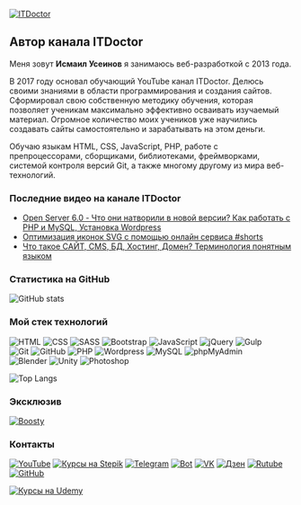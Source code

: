 [![ITDoctor](https://github.com/morphIsmail/morphIsmail/blob/main/assets/header.jpg)](https://www.youtube.com/c/ITDoctor)

## Автор канала ITDoctor
Меня зовут **Исмаил Усеинов** я занимаюсь веб-разработкой с 2013 года.

В 2017 году основал обучающий YouTube канал ITDoctor. Делюсь своими знаниями в области программирования и создания сайтов. Сформировал свою собственную методику обучения, которая позволяет ученикам максимально эффективно осваивать изучаемый материал. Огромное количество моих учеников уже научились создавать сайты самостоятельно и зарабатывать на этом деньги.

Обучаю языкам HTML, CSS, JavaScript, PHP, работе с препроцессорами, сборщиками, библиотеками, фреймворками, системой контроля версий Git,  а также многому другому из мира веб-технологий. 

### Последние видео на канале ITDoctor
<!-- YOUTUBE:START -->
- [Open Server 6.0 - Что они натворили в новой версии? Как работать с PHP и MySQL, Установка Wordpress](https://www.youtube.com/watch?v=bTE1UWqA4t0)
- [Оптимизация иконок SVG с помощью онлайн сервиса #shorts](https://www.youtube.com/watch?v=9jpNyt1CgM0)
- [Что такое САЙТ, CMS, БД, Хостинг, Домен? Терминология понятным языком](https://www.youtube.com/watch?v=oQT9FIFSQbY)
<!-- YOUTUBE:END -->

### Статистика на GitHub
![GitHub stats](https://github-readme-stats.vercel.app/api?username=morphIsmail&show_icons=true&hide=prs,issues,contribs&theme=dark)

### Мой стек технологий
![HTML](https://img.shields.io/badge/-HTML-333?style=for-the-badge&logo=html5)
![CSS](https://img.shields.io/badge/-CSS-333?style=for-the-badge&logo=css3&logoColor=blue)
![SASS](https://img.shields.io/badge/-SASS-333?style=for-the-badge&logo=SASS)
![Bootstrap](https://img.shields.io/badge/-Bootstrap-333?style=for-the-badge&logo=Bootstrap)
![JavaScript](https://img.shields.io/badge/-JavaScript-333?style=for-the-badge&logo=javascript)
![jQuery](https://img.shields.io/badge/-jQuery-333?style=for-the-badge&logo=jQuery&logoColor=blue)
![Gulp](https://img.shields.io/badge/-Gulp-333?style=for-the-badge&logo=Gulp)  
![Git](https://img.shields.io/badge/-Git-333?style=for-the-badge&logo=Git)
![GitHub](https://img.shields.io/badge/-GitHub-333?style=for-the-badge&logo=GitHub)
![PHP](https://img.shields.io/badge/-PHP-333?style=for-the-badge&logo=PHP)
![Wordpress](https://img.shields.io/badge/-Wordpress-333?style=for-the-badge&logo=Wordpress&logoColor=blue)
![MySQL](https://img.shields.io/badge/-MySQL-333?style=for-the-badge)
![phpMyAdmin](https://img.shields.io/badge/-phpMyAdmin-333?style=for-the-badge)  
![Blender](https://img.shields.io/badge/-Blender-333?style=for-the-badge&logo=Blender)
![Unity](https://img.shields.io/badge/-Unity-333?style=for-the-badge&logo=Unity)
![Photoshop](https://img.shields.io/badge/-Photoshop-333?style=for-the-badge&logo=Photoshop)

![Top Langs](https://github-readme-stats.vercel.app/api/top-langs/?username=morphIsmail&layout=compact&theme=dark)

### Эксклюзив
[![Boosty](https://img.shields.io/badge/-Boosty-FFA318?style=for-the-badge)](https://boosty.to/itdoctor)

### Контакты
[![YouTube](https://img.shields.io/badge/-YouTube-333?style=for-the-badge&logo=YouTube&logoColor=FF0000)](https://www.youtube.com/c/ITDoctor)
[![Курсы на Stepik](https://img.shields.io/badge/-Курсы_на_Stepik-08a652?style=for-the-badge)](https://stepik.org/users/387773773/teach)
[![Telegram](https://img.shields.io/badge/-Telegram-333?style=for-the-badge&logo=telegram&logoColor=27A0D9)](https://t.me/itdoctor_official)
[![Bot](https://img.shields.io/badge/-Bot-333?style=for-the-badge)](https://t.me/itdoctorNavigatorBot?start)
[![VK](https://img.shields.io/badge/-VK-333?style=for-the-badge&logo=Vk&logoColor=27A0D9)](https://vk.com/itdoctorstudio)
[![Дзен](https://img.shields.io/badge/-Дзен-333?style=for-the-badge)](https://zen.yandex.ru/itdoctor)
[![Rutube](https://img.shields.io/badge/-Rutube-333?style=for-the-badge)](https://rutube.ru/channel/23500045/)
[![GitHub](https://img.shields.io/badge/-GitHub-333?style=for-the-badge&logo=GitHub&logoColor=fff)](https://github.com/morphIsmail)
<!-- [![Instagram](https://img.shields.io/badge/-Instagram-333?style=for-the-badge&logo=instagram&logoColor=B4068E)](https://instagram.com/ismail_asanovich) -->
[![Курсы на Udemy](https://img.shields.io/badge/-Udemy-333?style=for-the-badge&logo=Udemy&logoColor=fff)](https://www.udemy.com/user/useinov-ismail-asanovich/)
